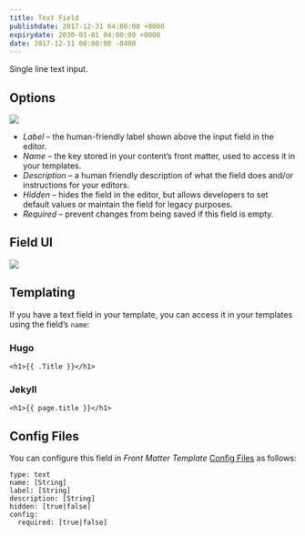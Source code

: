 ```yaml
---
title: Text Field
publishdate: 2017-12-31 04:00:00 +0000
expirydate: 2030-01-01 04:00:00 +0000
date: 2017-12-31 00:00:00 -0400
---
```

Single line text input.

## Options
![](/uploads/2018/01/text-options.png)

* _Label_ – the human-friendly label shown above the input field in the editor.
* _Name_ – the key stored in your content’s front matter, used to access it in your templates.
* _Description_ – a human friendly description of what the field does and/or instructions for your editors.
* _Hidden_ – hides the field in the editor, but allows developers to set default values or maintain the field for legacy purposes.
* _Required_ – prevent changes from being saved if this field is empty.

## Field UI
![](/uploads/2018/01/text-preview.png)

## Templating
If you have a text field in your template, you can access it in your templates using the field’s `name`:

### Hugo
```
<h1>{{ .Title }}</h1> 
```

### Jekyll
```
<h1>{{ page.title }}</h1> 
```

## Config Files
You can configure this field in _Front Matter Template_ [Config Files](/docs/settings/config-files/) as follows:

```
type: text
name: [String]
label: [String]
description: [String]
hidden: [true|false]
config:
  required: [true|false]
```